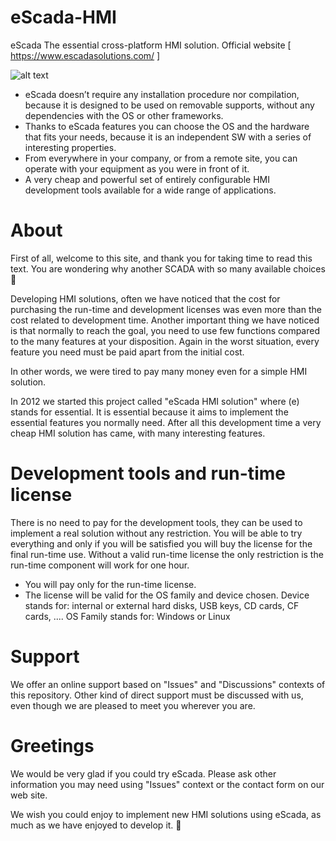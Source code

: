 # eScada-HMI
eScada The essential cross-platform HMI solution.
Official website [ https://www.escadasolutions.com/ ]

![alt text](https://www.escadasolutions.com/git/escada-logo.png)

- eScada doesn’t require any installation procedure nor compilation, because it is designed to be used on removable supports, without any dependencies with the OS or other frameworks.
- Thanks to eScada features you can choose the OS and the hardware that fits your needs, because it is an independent SW with a series of interesting properties.
- From everywhere in your company, or from a remote site, you can operate with your equipment as you were in front of it.
- A very cheap and powerful set of entirely configurable HMI development tools available for a wide range of applications.

# About
First of all, welcome to this site, and thank you for taking time to read this text.
You are wondering why another SCADA with so many available choices 🙂

Developing HMI solutions, often we have noticed that the cost for purchasing the run-time and development licenses was even more than the cost related to development time.
Another important thing we have noticed is that normally to reach the goal, you need to use few functions compared to the many features at your disposition.
Again in the worst situation, every feature you need must be paid apart from the initial cost.

In other words, we were tired to pay many money even for a simple HMI solution.

In 2012 we started this project called "eScada HMI solution" where (e) stands for essential.
It is essential because it aims to implement the essential features you normally need.
After all this development time a very cheap HMI solution has came, with many interesting features.

# Development tools and run-time license
There is no need to pay for the development tools, they can be used to implement a real solution without any restriction.
You will be able to try everything and only if you will be satisfied you will buy the license for the final run-time use.
Without a valid run-time license the only restriction is the run-time component will work for one hour.

- You will pay only for the run-time license.
- The license will be valid for the OS family and device chosen.
Device stands for: internal or external hard disks, USB keys, CD cards, CF cards, ....
OS Family stands for: Windows or Linux

# Support
We offer an online support based on "Issues" and "Discussions" contexts of this repository.
Other kind of direct support must be discussed with us, even though we are pleased to meet you wherever you are.

# Greetings
We would be very glad if you could try eScada.
Please ask other information you may need using "Issues" context or the contact form on our web site.

We wish you could enjoy to implement new HMI solutions using eScada, as much as we have enjoyed to develop it.
🙂
